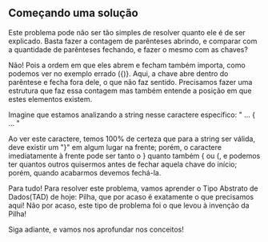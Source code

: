 ## Começando uma solução

Este problema pode não ser tão simples de resolver quanto ele é de ser explicado. Basta fazer a contagem de parênteses abrindo, e comparar com a quantidade de parênteses fechando, e fazer o mesmo com as chaves?

Não! Pois a ordem em que eles abrem e fecham também importa, como podemos ver no exemplo errado ({)}. Aqui, a chave abre dentro do parêntese e fecha fora dele, o que não faz sentido. Precisamos fazer uma estrutura que faz essa contagem mas também entende a posição em que estes elementos existem.

Imagine que estamos analizando a string nesse caractere específico: " ... { ... "

Ao ver este caractere, temos 100% de certeza que para a string ser válida, deve existir um "}" em algum lugar na frente; porém, o caractere imediatamente à frente pode ser tanto o } quanto também { ou (, e podemos ter quantos outros quisermos antes de fechar aquela chave do início; porém, quando acabarmos devemos fechá-la.

Para tudo! Para resolver este problema, vamos aprender o Tipo Abstrato de Dados(TAD) de hoje: Pilha, que por acaso é exatamente o que precisamos aqui! Não por acaso, este tipo de problema foi o que levou à invenção da Pilha!

Siga adiante, e vamos nos aprofundar nos conceitos!
